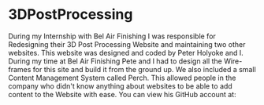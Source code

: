# 3DPostProcessing
During my Internship with Bel Air Finishing I was responsible for Redesigning their 3D Post Processing Website and maintaining two other websites. This website was designed and coded by Peter Holyoke and I. During my time at Bel Air Finishing Pete and I had to design all the Wire-frames for this site and build it from the ground up. We also included a small Content Management System called Perch. This allowed people in the company who didn't know anything about websites to be able to add content to the Website with ease. You can view his GitHub account at: 
